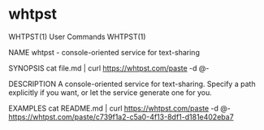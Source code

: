 # whtpst

WHTPST(1)                          User Commands                          WHTPST(1)

NAME
    whtpst - console-oriented service for text-sharing

SYNOPSIS
    cat file.md | curl https://whtpst.com/paste -d @-

DESCRIPTION
    A console-oriented service for text-sharing. Specify a path explicitly if you want,
    or let the service generate one for you.

EXAMPLES
    cat README.md | curl https://whtpst.com/paste -d @-
    https://whtpst.com/paste/c739f1a2-c5a0-4f13-8df1-d181e402eba7
